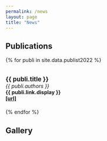 ```yaml
---
permalink: /news
layout: page
title: "News"
---
```


## Publications

{% for publi in site.data.publist2022 %}
<div class="pub" style="display: inline-block; width: 100%; margin: 20px 0 20px 0"> 
  <span style="font-size: 1.2em; font-weight: bold;">{{ publi.title }}</span><br/>
  <em>{{ publi.authors }} </em><br/>
  <strong>{{ publi.link.display }}</strong><br/>
  <strong><a href="{{ publi.link.url }}">[url]</a></strong>
</div>
{% endfor %}


## Gallery
<br/>

<figure data-behold-id="GOiyo7O9T1TK9QzdCf2P"></figure>
<script src="https://w.behold.so/widget.js" type="module"></script>
